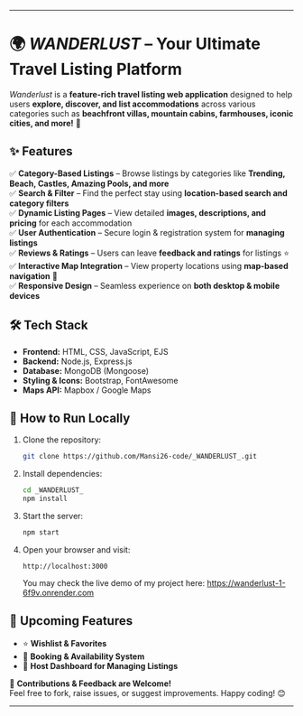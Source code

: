 

---

# 🌍 _WANDERLUST_ – Your Ultimate Travel Listing Platform  

_Wanderlust_ is a **feature-rich travel listing web application** designed to help users **explore, discover, and list accommodations** across various categories such as **beachfront villas, mountain cabins, farmhouses, iconic cities, and more!** 🚀  

## ✨ Features  
✅ **Category-Based Listings** – Browse listings by categories like **Trending, Beach, Castles, Amazing Pools, and more**  
✅ **Search & Filter** – Find the perfect stay using **location-based search and category filters**  
✅ **Dynamic Listing Pages** – View detailed **images, descriptions, and pricing** for each accommodation  
✅ **User Authentication** – Secure login & registration system for **managing listings**  
✅ **Reviews & Ratings** – Users can leave **feedback and ratings** for listings ⭐  
✅ **Interactive Map Integration** – View property locations using **map-based navigation** 📍  
✅ **Responsive Design** – Seamless experience on **both desktop & mobile devices**  

## 🛠️ Tech Stack  
- **Frontend:** HTML, CSS, JavaScript, EJS  
- **Backend:** Node.js, Express.js  
- **Database:** MongoDB (Mongoose)  
- **Styling & Icons:** Bootstrap, FontAwesome  
- **Maps API:** Mapbox / Google Maps  

## 🚀 How to Run Locally  
1. Clone the repository:  
   ```sh
   git clone https://github.com/Mansi26-code/_WANDERLUST_.git
   ```
2. Install dependencies:  
   ```sh
   cd _WANDERLUST_
   npm install
   ```
3. Start the server:  
   ```sh
   npm start
   ```
4. Open your browser and visit:  
   ```
   http://localhost:3000
   ```

   You may check the live demo of my project here: https://wanderlust-1-6f9v.onrender.com


## 📌 Upcoming Features  
- ⭐ **Wishlist & Favorites**  
- 📅 **Booking & Availability System**  
- 📢 **Host Dashboard for Managing Listings**  

💙 **Contributions & Feedback are Welcome!**  
Feel free to fork, raise issues, or suggest improvements. Happy coding! 😊  

---
